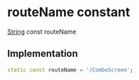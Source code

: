 


# routeName constant






[String](https://api.flutter.dev/flutter/dart-core/String-class.html) const routeName
  







## Implementation

```dart
static const routeName = '/ComboScreen';


```







